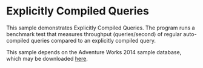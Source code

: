 # Explicitly Compiled Queries

This sample demonstrates Explicitly Compiled Queries.  The program runs a benchmark test that measures throughput (queries/second) of regular auto-compiled queries compared to an explicitly compiled query.

This sample depends on the Adventure Works 2014 sample database, which may be downloaded [here](https://msftdbprodsamples.codeplex.com/releases/view/125550).
